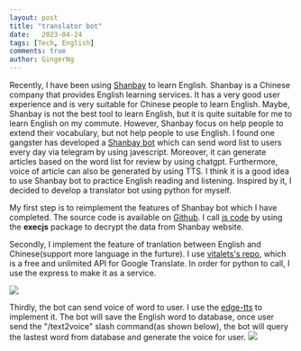 ```yaml
---
layout: post
title: "translator bot"
date:   2023-04-24
tags: [Tech, English]
comments: true
author: GingerNg
---
```


Recently, I have been using [Shanbay](https://www.shanbay.com/) to learn English. Shanbay is a Chinese company that provides English learning services. It has a very good user experience and is very suitable for Chinese people to learn English.
Maybe, Shanbay is not the best tool to learn English, but it is quite suitable for me to learn English on my commute.
However, Shanbay focus on help people to extend their vocabulary, but not help people to use English.
I found one gangster has developed a [Shanbay bot](https://twitter.com/yihong0618/status/1649433890032082944) which can send word list to users every day via telegram by using javescript. Moreover, it can generate articles based on the word list for review by using chatgpt. Furthermore, voice of article can also be generated by using TTS. I think it is a good idea to use Shanbay bot to practice English reading and listening. Inspired by it, I decided to develop a translator bot using python for myself.

My first step is to reimplement the features of Shanbay bot which I have completed. The source code is available on [Github](https://github.com/GingerNg/LivatGPT/blob/master/LivatTG/shanbay.py). I call [js code](https://github.com/yihong0618/shanbay_remember/blob/main/shanbay.js) by using the **execjs** package to decrypt the data from Shanbay website.

Secondly, I implement the feature of tranlation between English and Chinese(support more language in the furture). I use [vitalets's repo](https://github.com/vitalets/google-translate-api), which is a free and unlimited API for Google Translate. In order for python to call, I use the express to make it as a service.

![](https://s2.loli.net/2023/04/28/DKerbyatYhV6BWd.png)

Thirdly, the bot can send voice of word to user. I use the [edge-tts](https://github.com/rany2/edge-tts) to implement it. The bot will save the English word to database, once user send the "/text2voice" slash command(as shown below), the bot will query the lastest word from database and generate the voice for user.
![](https://s2.loli.net/2023/04/28/SEQLtawRUs6jIkH.png)


